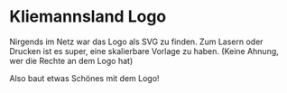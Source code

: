 # Kliemannsland Logo
Nirgends im Netz war das Logo als SVG zu finden.
Zum Lasern oder Drucken ist es super, eine skalierbare Vorlage zu haben.
(Keine Ahnung, wer die Rechte an dem Logo hat)

Also baut etwas Schönes mit dem Logo!
